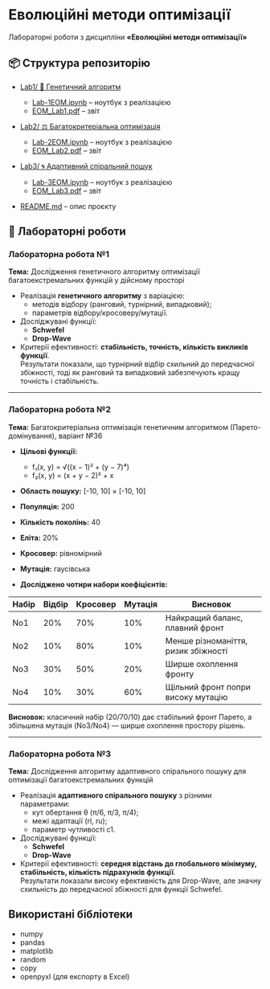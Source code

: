 # Еволюційні методи оптимізації  

Лабораторні роботи з дисципліни **«Еволюційні методи оптимізації»**  

## 📦 Структура репозиторію
- [Lab1/ 🧬 Генетичний алгоритм](./Lab1)  
  - [Lab-1EOM.ipynb](./Lab1/Lab-1EOM.ipynb) – ноутбук з реалізацією  
  - [EOM_Lab1.pdf](./Lab1/EOM_Lab1.pdf) – звіт  

- [Lab2/ ⚖️ Багатокритеріальна оптимізація](./Lab2)  
  - [Lab-2EOM.ipynb](./Lab2/Lab-2EOM.ipynb) – ноутбук з реалізацією  
  - [EOM_Lab2.pdf](./Lab2/EOM_Lab2.pdf) – звіт  

- [Lab3/ 🌀 Адаптивний спіральний пошук](./Lab3)  
  - [Lab-3EOM.ipynb](./Lab3/Lab-3EOM.ipynb) – ноутбук з реалізацією  
  - [EOM_Lab3.pdf](./Lab3/EOM_Lab3.pdf) – звіт  

- [README.md](./README.md) – опис проєкту

## 📌 Лабораторні роботи

### Лабораторна робота №1  
**Тема:** Дослідження генетичного алгоритму оптимізації багатоекстремальних функцій у дійсному просторі  

- Реалізація **генетичного алгоритму** з варіацією:
  - методів відбору (ранговий, турнірний, випадковий);
  - параметрів відбору/кросоверу/мутації.
- Досліджувані функції:
  - **Schwefel**
  - **Drop-Wave**
- Критерії ефективності: **стабільність, точність, кількість викликів функції**.   
Результати показали, що турнірний відбір схильний до передчасної збіжності, тоді як ранговий та випадковий забезпечують кращу точність і стабільність.  

---
### Лабораторна робота №2  
**Тема:** Багатокритеріальна оптимізація генетичним алгоритмом (Парето-домінування), варіант №36  

- **Цільові функції:**
  - f₁(x, y) = √((x − 1)² + (y − 7)⁴)  
  - f₂(x, y) = (x + y − 2)² + x  

- **Область пошуку:** [-10, 10] × [-10, 10]  
- **Популяція:** 200  
- **Кількість поколінь:** 40  
- **Еліта:** 20%  
- **Кросовер:** рівномірний  
- **Мутація:** гаусівська  

- **Досліджено чотири набори коефіцієнтів:**

| Набір | Відбір | Кросовер | Мутація | Висновок |
|-------|--------|----------|---------|----------|
| No1   | 20%    | 70%      | 10%     | Найкращий баланс, плавний фронт |
| No2   | 10%    | 80%      | 10%     | Менше різноманіття, ризик збіжності |
| No3   | 30%    | 50%      | 20%     | Ширше охоплення фронту |
| No4   | 10%    | 30%      | 60%     | Щільний фронт попри високу мутацію |

**Висновок:** класичний набір (20/70/10) дає стабільний фронт Парето, а збільшена мутація (No3/No4) — ширше охоплення простору рішень.  

---
### Лабораторна робота №3  
**Тема:** Дослідження алгоритму адаптивного спірального пошуку для оптимізації багатоекстремальних функцій  

- Реалізація **адаптивного спірального пошуку** з різними параметрами:
  - кут обертання θ (π/6, π/3, π/4);
  - межі адаптації (rl, ru);
  - параметр чутливості c1.
- Досліджувані функції:
  - **Schwefel**
  - **Drop-Wave**
- Критерії ефективності: **середня відстань до глобального мінімуму, стабільність, кількість підрахунків функції**.  
Результати показали високу ефективність для Drop-Wave, але значну схильність до передчасної збіжності для функції Schwefel.

## Використані бібліотеки
- numpy
- pandas
- matplotlib
- random
- copy
- openpyxl (для експорту в Excel)

